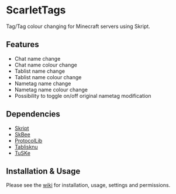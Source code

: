 # ScarletTags
Tag/Tag colour changing for Minecraft servers using Skript.

## Features

- Chat name change
- Chat name colour change
- Tablist name change
- Tablist name colour change
- Nametag name change
- Nametag name colour change
- Possibility to toggle on/off original nametag modification

## Dependencies

- [Skript](https://github.com/SkriptLang/Skript/releases)
- [SkBee](https://www.spigotmc.org/resources/skbee-skript-addon.75839/)
- [ProtocolLib](https://www.spigotmc.org/resources/protocollib.1997/)
- [Tablisknu](https://forums.skunity.com/resources/tablisknu.727/)
- [TuSKe](https://www.spigotmc.org/resources/tuske.25136/)

## Installation & Usage

Please see the [wiki](https://github.com/Scarletsheep/ScarletTags/wiki) for installation, usage, settings and permissions.
